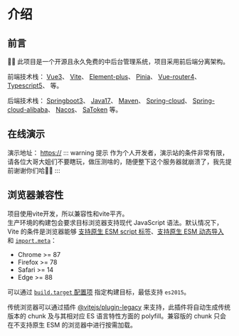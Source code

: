 ---
---

# 介绍
## 前言

🎉🎉 此项目是一个开源且永久免费的中后台管理系统，项目采用前后端分离架构。 

前端技术栈：
[Vue3](https://cn.vuejs.org)、
[Vite](https://cn.vitejs.dev)、
[Element-plus](https://element-plus.gitee.io/zh-CN/)、
[Pinia](https://pinia.web3doc.top/)、
[Vue-router4](https://router.vuejs.org/zh/)、
[Typescript5](https://www.typescriptlang.org/zh)、
等。

后端技术栈：
[Springboot3](https://spring.io/projects/spring-boot)、
[Java17](https://docs.oracle.com/en/java/javase/17/books.html)、
[Maven](https://maven.apache.org/)、
[Spring-cloud](https://spring.io/projects/spring-cloud)、
[Spring-cloud-alibaba](https://spring.io/projects/spring-cloud-alibaba)、
[Nacos](https://nacos.io/zh-cn/docs/v2/quickstart/quick-start.html)、
[SaToken](https://sa-token.cc/)
等。

## 在线演示

演示地址：   <https://>
::: warning 提示
作为个人开发者，演示站的条件非常有限，请各位大哥大姐们不要瞎玩，做压测啥的，随便整下这个服务器就崩溃了，我先提前谢谢你们哈🌹🌹
:::

## 浏览器兼容性

项目使用vite开发，所以兼容性和vite平齐。<br> 
生产环境的构建包会要求目标浏览器支持现代 JavaScript 语法。默认情况下，Vite 的条件是浏览器能够 [支持原生 ESM script 标签](https://caniuse.com/es6-module)、[支持原生 ESM 动态导入](https://caniuse.com/es6-module-dynamic-import) 和 [`import.meta`](https://caniuse.com/mdn-javascript_operators_import_meta)：

- Chrome >= 87
- Firefox >= 78
- Safari >= 14
- Edge >= 88

可以通过 [`build.target` 配置项](https://cn.vitejs.dev/config/build-options.html#build-target) 指定构建目标，最低支持 `es2015`。

传统浏览器可以通过插件 [@vitejs/plugin-legacy](https://github.com/vitejs/vite/tree/main/packages/plugin-legacy) 来支持，此插件将自动生成传统版本的 chunk 及与其相对应 ES 语言特性方面的 polyfill。兼容版的 chunk 只会在不支持原生 ESM 的浏览器中进行按需加载。
